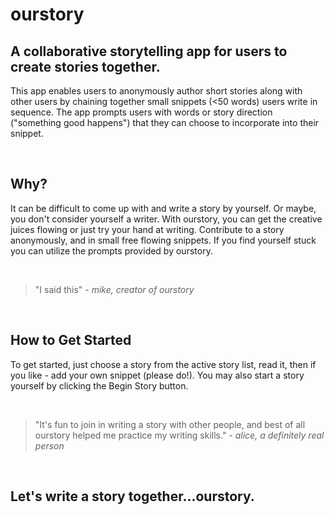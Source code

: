 # ourstory #

## A collaborative storytelling app for users to create stories together. ##

This app enables users to anonymously author short stories along with other users by chaining together small snippets (<50 words) users write in sequence. The app prompts users with words or story direction ("something good happens") that they can choose to incorporate into their snippet.

<br>

## Why? ##

It can be difficult to come up with and write a story by yourself. Or maybe, you don't consider yourself a writer. With ourstory, you can get the creative juices flowing or just try your hand at writing. Contribute to a story anonymously, and in small free flowing snippets. If you find yourself stuck you can utilize the prompts provided by ourstory.

<br>

  > "I said this" - _mike, creator of ourstory_

<br>

## How to Get Started ##

To get started, just choose a story from the active story list, read it, then if you like - add your own snippet (please do!). You may also start a story yourself by clicking the Begin Story button.

<br>

  > "It's fun to join in writing a story with other people, and best of all ourstory helped me practice my writing skills." - _alice, a definitely real person_

<br>

## Let's write a story together...ourstory. ##

